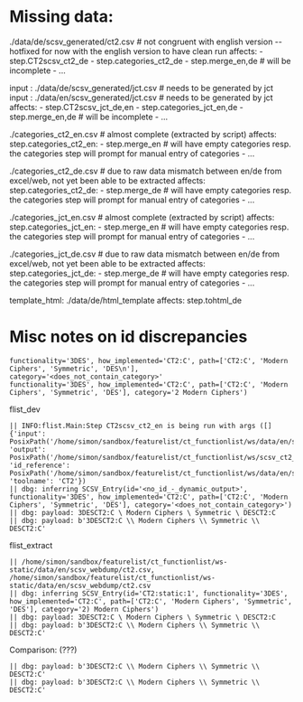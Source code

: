 # Missing data:

./data/de/scsv_generated/ct2.csv # not congruent with english version -- hotfixed for now with the english version to have clean run
affects: 
    - step.CT2scsv_ct2_de
        - step.categories_ct2_de
            - step.merge_en,de # will be incomplete
                - ...

input       : ./data/de/scsv_generated/jct.csv # needs to be generated by jct
input       : ./data/en/scsv_generated/jct.csv # needs to be generated by jct
affects: 
    - step.CT2scsv_jct_de,en
        - step.categories_jct_en,de
            - step.merge_en,de # will be incomplete
                - ...

./categories_ct2_en.csv # almost complete (extracted by script)
affects: step.categories_ct2_en:
            - step.merge_en # will have empty categories resp. the categories step will prompt for manual entry of categories
                - ...

./categories_ct2_de.csv # due to raw data mismatch between en/de from excel/web, not yet been able to be extracted
affects: step.categories_ct2_de:
            - step.merge_de # will have empty categories resp. the categories step will prompt for manual entry of categories
                - ...

./categories_jct_en.csv # almost complete (extracted by script)
affects: step.categories_jct_en:
            - step.merge_en # will have empty categories resp. the categories step will prompt for manual entry of categories
                - ...

./categories_jct_de.csv # due to raw data mismatch between en/de from excel/web, not yet been able to be extracted
affects: step.categories_jct_de:
            - step.merge_de # will have empty categories resp. the categories step will prompt for manual entry of categories
                - ...

template_html: ./data/de/html_template
affects: step.tohtml_de


# Misc notes on id discrepancies

```
functionality='3DES', how_implemented='CT2:C', path=['CT2:C', 'Modern Ciphers', 'Symmetric', 'DES\n'], category='<does_not_contain_category>'
functionality='3DES', how_implemented='CT2:C', path=['CT2:C', 'Modern Ciphers', 'Symmetric', 'DES'], category='2 Modern Ciphers')
```

flist_dev

```
|| INFO:flist.Main:Step CT2scsv_ct2_en is being run with args ([] {'input': PosixPath('/home/simon/sandbox/featurelist/ct_functionlist/ws/data/en/scsv_generated/ct2.csv'), 'output': PosixPath('/home/simon/sandbox/featurelist/ct_functionlist/ws/scsv_ct2_nocat_en.csv'), 'id_reference': PosixPath('/home/simon/sandbox/featurelist/ct_functionlist/ws/data/en/scsv_generated/ct2.csv'), 'toolname': 'CT2'})
|| dbg: inferring SCSV_Entry(id='<no_id_-_dynamic_output>', functionality='3DES', how_implemented='CT2:C', path=['CT2:C', 'Modern Ciphers', 'Symmetric', 'DES'], category='<does_not_contain_category>')
|| dbg: payload: 3DESCT2:C \ Modern Ciphers \ Symmetric \ DESCT2:C
|| dbg: payload: b'3DESCT2:C \\ Modern Ciphers \\ Symmetric \\ DESCT2:C'
```

flist_extract

```
|| /home/simon/sandbox/featurelist/ct_functionlist/ws-static/data/en/scsv_webdump/ct2.csv, /home/simon/sandbox/featurelist/ct_functionlist/ws-static/data/en/scsv_webdump/ct2.csv
|| dbg: inferring SCSV_Entry(id='CT2:static:1', functionality='3DES', how_implemented='CT2:C', path=['CT2:C', 'Modern Ciphers', 'Symmetric', 'DES'], category='2) Modern Ciphers')
|| dbg: payload: 3DESCT2:C \ Modern Ciphers \ Symmetric \ DESCT2:C
|| dbg: payload: b'3DESCT2:C \\ Modern Ciphers \\ Symmetric \\ DESCT2:C'
```

Comparison: (???)

```
|| dbg: payload: b'3DESCT2:C \\ Modern Ciphers \\ Symmetric \\ DESCT2:C'
|| dbg: payload: b'3DESCT2:C \\ Modern Ciphers \\ Symmetric \\ DESCT2:C'
```

